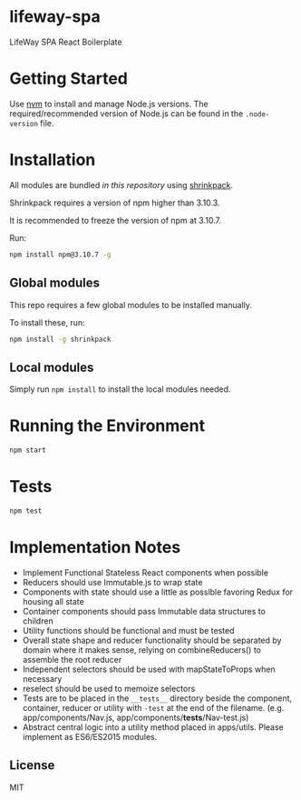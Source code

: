 # lifeway-spa 

LifeWay SPA React Boilerplate

# Getting Started

Use [nvm](https://github.com/creationix/nvm) to install and manage Node.js versions.
The required/recommended version of Node.js can be found in the `.node-version` file.

# Installation

All modules are bundled _in this repository_ using [shrinkpack](https://github.com/JamieMason/shrinkpack).

Shrinkpack requires a version of npm higher than 3.10.3.

It is recommended to freeze the version of npm at 3.10.7.

Run:
```sh
npm install npm@3.10.7 -g
```

## Global modules

This repo requires a few global modules to be installed manually.

To install these, run:
```sh
npm install -g shrinkpack
```

## Local modules

Simply run `npm install` to install the local modules needed.

# Running the Environment

```sh
npm start
```

# Tests

```sh
npm test
```

# Implementation Notes

- Implement Functional Stateless React components when possible
- Reducers should use Immutable.js to wrap state
- Components with state should use a little as posslble favoring Redux for housing all state
- Container components should pass Immutable data structures to children
- Utility functions should be functional and must be tested
- Overall state shape and reducer functionality should be separated by domain where it makes sense, relying on combineReducers() to assemble the root reducer
- Independent selectors should be used with mapStateToProps when necessary
- reselect should be used to memoize selectors
- Tests are to be placed in the `__tests__` directory beside the component, container, reducer or utility with `-test` at the end of the filename. (e.g. app/components/Nav.js, app/components/__tests__/Nav-test.js)
- Abstract central logic into a utility method placed in apps/utils. Please implement as ES6/ES2015 modules.

## License

MIT
